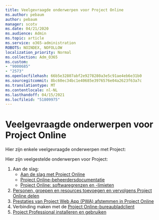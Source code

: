 ```yaml
---
title: Veelgevraagde onderwerpen voor Project Online
ms.author: pebaum
author: pebaum
manager: scotv
ms.date: 04/21/2020
ms.audience: Admin
ms.topic: article
ms.service: o365-administration
ROBOTS: NOINDEX, NOFOLLOW
localization_priority: Normal
ms.collection: Adm_O365
ms.custom:
- "9000685"
- "2573"
ms.openlocfilehash: 66b5e32807abf2e9278280a3e5c91ae4eb6e31b0
ms.sourcegitcommit: 8bc60ec34bc1e40685e3976576e04a2623f63a7c
ms.translationtype: MT
ms.contentlocale: nl-NL
ms.lasthandoff: 04/15/2021
ms.locfileid: "51809975"
---
```

# <a name="project-online-frequently-requested-topics"></a>Veelgevraagde onderwerpen voor Project Online

Hier zijn enkele veelgevraagde onderwerpen met Project:

Hier zijn veelgestelde onderwerpen voor Project:
1.  Aan de slag: 
    -   [Aan de slag met Project Online](https://docs.microsoft.com/projectonline/get-started-with-project-online) 
    -   [Project Online-beheerdersdocumentatie](https://docs.microsoft.com/projectonline/project-online) 
    -   [Project Online: softwaregrenzen en -limieten](https://docs.microsoft.com/ProjectOnline/project-online-software-boundaries-and-limits) 
2.  [Personen, groepen en resources toevoegen en vervolgens Project Online delen](https://docs.microsoft.com/projectonline/step-2-add-people-to-project-online) 
3.  [Prestaties van Project Web App (PWA) afstemmen in Project Online](https://docs.microsoft.com/projectonline/tune-project-online-performance)
4.  Verbinding maken met de [Project Online-bureaubladclient](https://docs.microsoft.com/projectonline/connect-to-project-online-with-the-project-online-desktop-client) 
5.  [Project Professional installeren en gebruiken](https://support.office.com/article/install-project-7059249b-d9fe-4d61-ab96-5c5bf435f281) 
